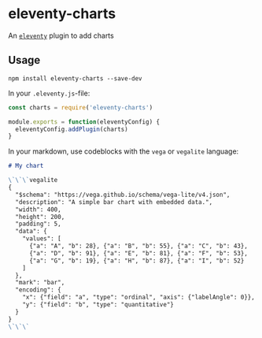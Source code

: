 # eleventy-charts

An [`eleventy`](https://www.11ty.dev/) plugin to add charts

## Usage

```
npm install eleventy-charts --save-dev
```

In your `.eleventy.js`-file:

```js
const charts = require('eleventy-charts')

module.exports = function(eleventyConfig) {
  eleventyConfig.addPlugin(charts)
}
```

In your markdown, use codeblocks with the `vega` or `vegalite` language:

```md
# My chart

\`\`\`vegalite
{
  "$schema": "https://vega.github.io/schema/vega-lite/v4.json",
  "description": "A simple bar chart with embedded data.",
  "width": 400,
  "height": 200,
  "padding": 5,
  "data": {
    "values": [
      {"a": "A", "b": 28}, {"a": "B", "b": 55}, {"a": "C", "b": 43},
      {"a": "D", "b": 91}, {"a": "E", "b": 81}, {"a": "F", "b": 53},
      {"a": "G", "b": 19}, {"a": "H", "b": 87}, {"a": "I", "b": 52}
    ]
  },
  "mark": "bar",
  "encoding": {
    "x": {"field": "a", "type": "ordinal", "axis": {"labelAngle": 0}},
    "y": {"field": "b", "type": "quantitative"}
  }
}
\`\`\`
```